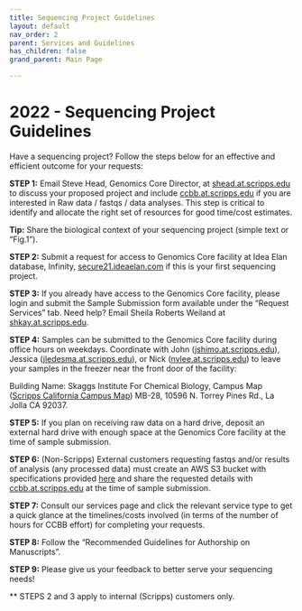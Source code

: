 ```yaml
---
title: Sequencing Project Guidelines
layout: default
nav_order: 2
parent: Services and Guidelines
has_children: false
grand_parent: Main Page

---
```


# 2022 - Sequencing Project Guidelines

Have a sequencing project? Follow the steps below for an effective and
efficient outcome for your requests:

**STEP 1:** Email Steve Head, Genomics Core Director, at
<a href="mailto:shead.at.scripps.edu">shead.at.scripps.edu</a> to
discuss your proposed project and include
<a href="mailto:ccbb.at.scripps.edu">ccbb.at.scripps.edu</a> if you are
interested in Raw data / fastqs / data analyses. This step is critical
to identify and allocate the right set of resources for good time/cost
estimates.

**Tip:** Share the biological context of your sequencing project (simple
text or “Fig.1”).

**STEP 2:** Submit a request for access to Genomics Core facility at
Idea Elan database, Infinity,
<a href="https://secure21.ideaelan.com/secure/public/applogin.aspx">secure21.ideaelan.com</a>
if this is your first sequencing project.

**STEP 3:** If you already have access to the Genomics Core facility,
please login and submit the Sample Submission form available under the
“Request Services” tab. Need help? Email Sheila Roberts Weiland at
<a href="mailto:shkay.at.scripps.edu">shkay.at.scripps.edu</a>.

**STEP 4:** Samples can be submitted to the Genomics Core facility
during office hours on weekdays. Coordinate with John
(<a href="mailto:jshimo.at.scripps.edu">jshimo.at.scripps.edu</a>),
Jessica
(<a href="mailto:jledesma.at.scripps.edu">jledesma.at.scripps.edu</a>),
or Nick (<a href="mailto:nvlee.at.scripps.edu">nvlee.at.scripps.edu</a>)
to leave your samples in the freezer near the front door of the
facility:

Building Name: Skaggs Institute For Chemical Biology, Campus Map
(<a href="https://www.scripps.edu/_files/pdfs/footer/contact/scripps-california-campus-map.pdf">Scripps
California Campus Map</a>) MB-28, 10596 N. Torrey Pines Rd., La Jolla CA
92037.

**STEP 5:** If you plan on receiving raw data on a hard drive, deposit
an external hard drive with enough space at the Genomics Core facility
at the time of sample submission.

**STEP 6:** (Non-Scripps) External customers requesting fastqs and/or
results of analysis (any processed data) must create an AWS S3 bucket
with specifications provided
<a href="https://github.com/ScrippsCCBB/CCBBwebsite/blob/main/DataDispatch_via_AWS_S3bucket.pdf">here</a>
and share the requested details with
<a href="mailto:ccbb.at.scripps.edu">ccbb.at.scripps.edu</a> at the time
of sample submission.

**STEP 7:** Consult our services page and click the relevant service
type to get a quick glance at the timelines/costs involved (in terms of
the number of hours for CCBB effort) for completing your requests.

**STEP 8:** Follow the “Recommended Guidelines for Authorship on
Manuscripts”.

**STEP 9:** Please give us your feedback to better serve your sequencing
needs!

\*\* STEPS 2 and 3 apply to internal (Scripps) customers only.
